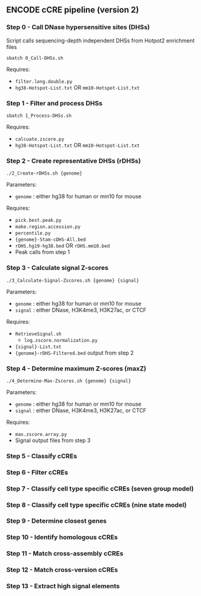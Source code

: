 ## ENCODE cCRE pipeline (version 2)

### Step 0 - Call DNase hypersensitive sites (DHSs)

Script calls sequencing-depth independent DHSs from Hotpot2 enrichment files

```
sbatch 0_Call-DHSs.sh
```


Requires: 
* `filter.long.double.py`
* `hg38-Hotspot-List.txt` OR `mm10-Hotspot-List.txt`

### Step 1 - Filter and process DHSs

```
sbatch 1_Process-DHSs.sh
```

Requires:
* `calcuate.zscore.py`
* `hg38-Hotspot-List.txt` OR `mm10-Hotspot-List.txt`

### Step 2 - Create representative DHSs (rDHSs)

```
./2_Create-rDHSs.sh {genome}
```

Parameters:
* `genome` : either hg38 for human or mm10 for mouse

Requires:
* `pick.best.peak.py`
* `make.region.accession.py`
* `percentile.py`
* `{genome}-Stam-cDHS-All.bed`
* `rDHS.hg19-hg38.bed` OR `rDHS.mm10.bed`
* Peak calls from step 1

### Step 3 - Calculate signal Z-scores
```
./3_Calculate-Signal-Zscores.sh {genome} {signal}
```

Parameters:
* `genome` : either hg38 for human or mm10 for mouse
* `signal` : either DNase, H3K4me3, H3K27ac, or CTCF

Requires:
* `RetrieveSignal.sh`
  * `log.zscore.normalization.py`
* `{signal}-List.txt` 
* `{genome}-rDHS-Filtered.bed` output from step 2



### Step 4 - Determine maximum Z-scores (maxZ)
```
./4_Determine-Max-Zscores.sh {genome} {signal}
```

Parameters:
* `genome` : either hg38 for human or mm10 for mouse
* `signal` : either DNase, H3K4me3, H3K27ac, or CTCF

Requires:
* `max.zscore.array.py`
* Signal output files from step 3

### Step 5 - Classify cCREs

### Step 6 - Filter cCREs

### Step 7 - Classify cell type specific cCREs (seven group model)

### Step 8 - Classify cell type specific cCREs (nine state model)

### Step 9 - Determine closest genes

### Step 10 - Identify homologous cCREs

### Step 11 - Match cross-assembly cCREs

### Step 12 - Match cross-version cCREs

### Step 13 - Extract high signal elements


